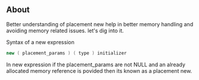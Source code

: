 ## About
Better understanding of placement new help in better memory handling and avoiding memory related issues. let's dig into it.


Syntax of a new expression
```cpp
new ( placement_params ) ( type ) initializer
```

In new expression if the placement_params are not NULL and an already allocated memory reference is povided then its known as a placement new.

